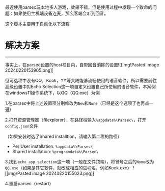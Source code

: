 最近使用parsec玩本地多人游戏，效果不错，但是使用过程中发现一个致命的问题：如果使用主机端设备连麦，那么客端会听到回音。

这个脚本主要用于自动化以下流程

# 解决方案
---
事实上，在parsec设置的host栏目内，自带回音消除的设置![[img\Pasted image 20240220153905.png]]

但可选项中没有QQ，Kook，YY等大陆能够流畅使用的语音软件。所以需要前往高级设置中对Echo Selection这一项自定义设置自己所使用的语音软件，本案例在windows11操作系统下，以QQ（QQ.exe）为例

1.在parsec中将上述设置项分别修改为`New`和`None`（已经是这个选项了也再点一遍）

2.打开资源管理器（filexplorer），在路径栏输入`%appdata%\Parsec\`，打开`config.json`文件

（如果安装时选了Shared installtion，请输入第二项的路径）
- Per User installation: `%appdata%\Parsec\` 
- Shared installation: `%programdata%\Parsec\`

3.找到`echo_app_selection`这一项（一般在文件顶端），将冒号之后的`None`改为`QQ.exe`（如果是其它软件，就改成相应的进程名，例如Kook.exe）
![[img\Pasted image 20240220155023.png]]

4.重启parsec（restart）